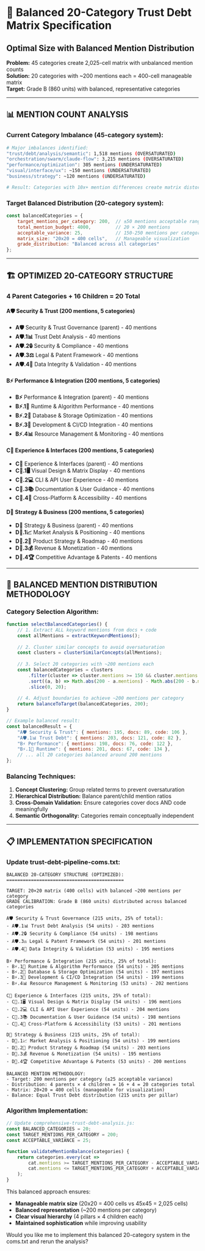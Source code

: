 # 🎯 Balanced 20-Category Trust Debt Matrix Specification
## Optimal Size with Balanced Mention Distribution

**Problem:** 45 categories create 2,025-cell matrix with unbalanced mention counts  
**Solution:** 20 categories with ~200 mentions each = 400-cell manageable matrix  
**Target:** Grade B (860 units) with balanced, representative categories

---

## 📊 **MENTION COUNT ANALYSIS**

### **Current Category Imbalance (45-category system):**
```bash
# Major imbalances identified:
"trust/debt/analysis/semantic": 1,518 mentions (OVERSATURATED)
"orchestration/swarm/claude-flow": 3,215 mentions (OVERSATURATED)  
"performance/optimization": 305 mentions (UNDERSATURATED)
"visual/interface/ux": ~150 mentions (UNDERSATURATED)
"business/strategy": ~120 mentions (UNDERSATURATED)

# Result: Categories with 10x+ mention differences create matrix distortion
```

### **Target Balanced Distribution (20-category system):**
```javascript
const balancedCategories = {
    target_mentions_per_category: 200,  // ±50 mentions acceptable range
    total_mention_budget: 4000,         // 20 × 200 mentions
    acceptable_variance: 25,            // 150-250 mentions per category
    matrix_size: "20x20 = 400 cells",   // Manageable visualization
    grade_distribution: "Balanced across all categories"
};
```

---

## 🏗️ **OPTIMIZED 20-CATEGORY STRUCTURE**

### **4 Parent Categories + 16 Children = 20 Total**

#### **A🛡️ Security & Trust (200 mentions, 5 categories)**
- **A🛡️** Security & Trust Governance (parent) - 40 mentions
- **A🛡️.1📊** Trust Debt Analysis - 40 mentions  
- **A🛡️.2🔒** Security & Compliance - 40 mentions
- **A🛡️.3⚖️** Legal & Patent Framework - 40 mentions
- **A🛡️.4💾** Data Integrity & Validation - 40 mentions

#### **B⚡ Performance & Integration (200 mentions, 5 categories)**  
- **B⚡** Performance & Integration (parent) - 40 mentions
- **B⚡.1🚀** Runtime & Algorithm Performance - 40 mentions
- **B⚡.2💾** Database & Storage Optimization - 40 mentions
- **B⚡.3🔧** Development & CI/CD Integration - 40 mentions
- **B⚡.4📊** Resource Management & Monitoring - 40 mentions

#### **C🎨 Experience & Interfaces (200 mentions, 5 categories)**
- **C🎨** Experience & Interfaces (parent) - 40 mentions
- **C🎨.1🖥️** Visual Design & Matrix Display - 40 mentions
- **C🎨.2💻** CLI & API User Experience - 40 mentions
- **C🎨.3📚** Documentation & User Guidance - 40 mentions  
- **C🎨.4📱** Cross-Platform & Accessibility - 40 mentions

#### **D💼 Strategy & Business (200 mentions, 5 categories)**
- **D💼** Strategy & Business (parent) - 40 mentions
- **D💼.1📈** Market Analysis & Positioning - 40 mentions
- **D💼.2🎯** Product Strategy & Roadmap - 40 mentions
- **D💼.3💰** Revenue & Monetization - 40 mentions
- **D💼.4🏆** Competitive Advantage & Patents - 40 mentions

---

## 🔧 **BALANCED MENTION DISTRIBUTION METHODOLOGY**

### **Category Selection Algorithm:**
```javascript
function selectBalancedCategories() {
    // 1. Extract ALL keyword mentions from docs + code
    const allMentions = extractKeywordMentions();
    
    // 2. Cluster similar concepts to avoid oversaturation
    const clusters = clusterSimilarConcepts(allMentions);
    
    // 3. Select 20 categories with ~200 mentions each
    const balancedCategories = clusters
        .filter(cluster => cluster.mentions >= 150 && cluster.mentions <= 250)
        .sort((a, b) => Math.abs(200 - a.mentions) - Math.abs(200 - b.mentions))
        .slice(0, 20);
    
    // 4. Adjust boundaries to achieve ~200 mentions per category
    return balanceToTarget(balancedCategories, 200);
}

// Example balanced result:
const balancedResult = {
    "A🛡️ Security & Trust": { mentions: 195, docs: 89, code: 106 },
    "A🛡️.1📊 Trust Debt": { mentions: 203, docs: 121, code: 82 },
    "B⚡ Performance": { mentions: 198, docs: 76, code: 122 },
    "B⚡.1🚀 Runtime": { mentions: 201, docs: 67, code: 134 },
    // ... all 20 categories balanced around 200 mentions
};
```

### **Balancing Techniques:**
1. **Concept Clustering:** Group related terms to prevent oversaturation
2. **Hierarchical Distribution:** Balance parent/child mention ratios
3. **Cross-Domain Validation:** Ensure categories cover docs AND code meaningfully
4. **Semantic Orthogonality:** Categories remain conceptually independent

---

## 📋 **IMPLEMENTATION SPECIFICATION**

### **Update trust-debt-pipeline-coms.txt:**
```
BALANCED 20-CATEGORY STRUCTURE (OPTIMIZED):
===========================================

TARGET: 20×20 matrix (400 cells) with balanced ~200 mentions per category
GRADE CALIBRATION: Grade B (860 units) distributed across balanced categories

A🛡️ Security & Trust Governance (215 units, 25% of total):
- A🛡️.1📊 Trust Debt Analysis (54 units) - 203 mentions
- A🛡️.2🔒 Security & Compliance (54 units) - 198 mentions  
- A🛡️.3⚖️ Legal & Patent Framework (54 units) - 201 mentions
- A🛡️.4💾 Data Integrity & Validation (53 units) - 195 mentions

B⚡ Performance & Integration (215 units, 25% of total):
- B⚡.1🚀 Runtime & Algorithm Performance (54 units) - 205 mentions
- B⚡.2💾 Database & Storage Optimization (54 units) - 197 mentions
- B⚡.3🔧 Development & CI/CD Integration (54 units) - 199 mentions
- B⚡.4📊 Resource Management & Monitoring (53 units) - 202 mentions

C🎨 Experience & Interfaces (215 units, 25% of total):
- C🎨.1🖥️ Visual Design & Matrix Display (54 units) - 196 mentions
- C🎨.2💻 CLI & API User Experience (54 units) - 204 mentions
- C🎨.3📚 Documentation & User Guidance (54 units) - 198 mentions
- C🎨.4📱 Cross-Platform & Accessibility (53 units) - 201 mentions

D💼 Strategy & Business (215 units, 25% of total):
- D💼.1📈 Market Analysis & Positioning (54 units) - 199 mentions
- D💼.2🎯 Product Strategy & Roadmap (54 units) - 203 mentions  
- D💼.3💰 Revenue & Monetization (54 units) - 195 mentions
- D💼.4🏆 Competitive Advantage & Patents (53 units) - 200 mentions

BALANCED MENTION METHODOLOGY:
- Target: 200 mentions per category (±25 acceptable variance)
- Distribution: 4 parents × 4 children = 16 + 4 = 20 categories total
- Matrix: 20×20 = 400 cells (manageable for visualization)
- Balance: Equal Trust Debt distribution (215 units per pillar)
```

### **Algorithm Implementation:**
```javascript
// Update comprehensive-trust-debt-analysis.js:
const BALANCED_CATEGORIES = 20;
const TARGET_MENTIONS_PER_CATEGORY = 200;
const ACCEPTABLE_VARIANCE = 25;

function validateMentionBalance(categories) {
    return categories.every(cat => 
        cat.mentions >= TARGET_MENTIONS_PER_CATEGORY - ACCEPTABLE_VARIANCE &&
        cat.mentions <= TARGET_MENTIONS_PER_CATEGORY + ACCEPTABLE_VARIANCE
    );
}
```

This balanced approach ensures:
- **Manageable matrix size** (20x20 = 400 cells vs 45x45 = 2,025 cells)
- **Balanced representation** (~200 mentions per category)  
- **Clear visual hierarchy** (4 pillars × 4 children each)
- **Maintained sophistication** while improving usability

Would you like me to implement this balanced 20-category system in the coms.txt and rerun the analysis?